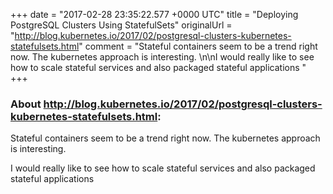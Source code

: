 +++
date = "2017-02-28 23:35:22.577 +0000 UTC"
title = "Deploying PostgreSQL Clusters Using StatefulSets"
originalUrl = "http://blog.kubernetes.io/2017/02/postgresql-clusters-kubernetes-statefulsets.html"
comment = "Stateful containers seem to be a trend right now. The kubernetes approach is interesting. \n\nI would really like to see how to scale stateful services and also packaged stateful applications "
+++

### About http://blog.kubernetes.io/2017/02/postgresql-clusters-kubernetes-statefulsets.html:

Stateful containers seem to be a trend right now. The kubernetes approach is interesting. 

I would really like to see how to scale stateful services and also packaged stateful applications 
